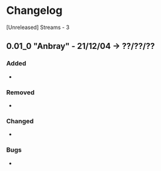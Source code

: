 
# Changelog

[Unreleased]
Streams - 3
## 0.01_0 "Anbray" - 21/12/04 -> ??/??/??
### Added
- 
### Removed
- 
### Changed
- 
### Bugs
- 
